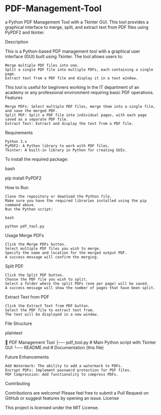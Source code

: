 # PDF-Management-Tool
a Python PDF Management Tool with a Tkinter GUI. This tool provides a graphical interface to merge, split, and extract text from PDF files using PyPDF2 and tkinter.

Description

This is a Python-based PDF management tool with a graphical user interface (GUI) built using Tkinter. The tool allows users to:

    Merge multiple PDF files into one.
    Split a single PDF file into multiple PDFs, each containing a single page.
    Extract text from a PDF file and display it in a text window.

This tool is useful for beginners working in the IT department of an academy or any professional environment requiring basic PDF operations.
Features

    Merge PDFs: Select multiple PDF files, merge them into a single file, and save the merged PDF.
    Split PDF: Split a PDF file into individual pages, with each page saved as a separate PDF file.
    Extract Text: Extract and display the text from a PDF file.

Requirements

    Python 3.x
    PyPDF2: A Python library to work with PDF files.
    Tkinter: A built-in library in Python for creating GUIs.

To install the required package:

bash

pip install PyPDF2

How to Run

    Clone the repository or download the Python file.
    Make sure you have the required libraries installed using the pip command above.
    Run the Python script:

    bash

    python pdf_tool.py

Usage
Merge PDFs

    Click the Merge PDFs button.
    Select multiple PDF files you wish to merge.
    Specify the name and location for the merged output PDF.
    A success message will confirm the merging.

Split PDF

    Click the Split PDF button.
    Choose the PDF file you wish to split.
    Select a folder where the split PDFs (one per page) will be saved.
    A success message will show the number of pages that have been split.

Extract Text from PDF

    Click the Extract Text from PDF button.
    Select the PDF file to extract text from.
    The text will be displayed in a new window.

File Structure

plaintext

📁 PDF Management Tool
   ├── pdf_tool.py     # Main Python script with Tkinter GUI
   └── README.md       # Documentation (this file)

Future Enhancements

    Add Watermark: The ability to add a watermark to PDFs.
    Encrypt PDFs: Implement password protection for PDF files.
    PDF Compression: Add functionality to compress PDFs.

Contributing

Contributions are welcome! Please feel free to submit a Pull Request on GitHub or suggest features by opening an issue.
License

This project is licensed under the MIT License.
